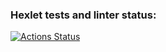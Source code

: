 ### Hexlet tests and linter status:
[![Actions Status](https://github.com/AidanMegabyte/frontend-project-lvl4/workflows/hexlet-check/badge.svg)](https://github.com/AidanMegabyte/frontend-project-lvl4/actions)